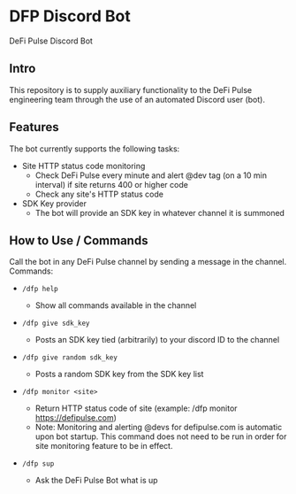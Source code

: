# DFP Discord Bot
DeFi Pulse Discord Bot

## Intro
This repository is to supply auxiliary functionality to the DeFi Pulse engineering team through the use of an automated Discord user (bot). 

## Features
The bot currently supports the following tasks:
* Site HTTP status code monitoring
  * Check DeFi Pulse every minute and alert @dev tag (on a 10 min interval) if site returns 400 or higher code
  * Check any site's HTTP status code
* SDK Key provider
  * The bot will provide an SDK key in whatever channel it is summoned

## How to Use / Commands
Call the bot in any DeFi Pulse channel by sending a message in the channel. Commands:
* `/dfp help`
  * Show all commands available in the channel

* `/dfp give sdk_key`
  * Posts an SDK key tied (arbitrarily) to your discord ID to the channel

* `/dfp give random sdk_key`
  * Posts a random SDK key from the SDK key list
  
* `/dfp monitor <site>`
  * Return HTTP status code of site (example: /dfp monitor https://defipulse.com)
  * Note: Monitoring and alerting @devs for defipulse.com is automatic upon bot startup. This command does not need to be run in order for site monitoring feature to be in effect.
* `/dfp sup`
  * Ask the DeFi Pulse Bot what is up
